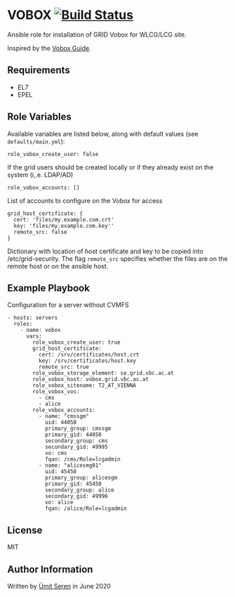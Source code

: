# VOBOX [![Build Status](https://travis-ci.org/CLIP-HPC/ansible-role-vobox.svg?branch=master)](https://travis-ci.org/CLIP-HPC/ansible-role-vobox)

Ansible role for installation of GRID Vobox for WLCG/LCG site.

Inspired by the [Vobox Guide](https://twiki.cern.ch/twiki/bin/view/LCG/WLCGvoboxDeployment).

## Requirements

-   EL7
-   EPEL

## Role Variables

Available variables are listed below, along with default values (see `defaults/main.yml`):

    role_vobox_create_user: false

If the grid users should be created locally or if they already exist on the system (i,.e. LDAP/AD)

    role_vobox_accounts: []

List of accounts to configure on the Vobox for access

    grid_host_certificate: {
      cert: 'files/my.example.com.crt'
      key: 'files/my.example.com.key''
      remote_src: false
    }

Dictionary with location of host certificate and key to be copied into /etc/grid-security.
The flag `remote_src` specifies whether the files are on the remote host or on the ansible host.

## Example Playbook

Configuration for a server without CVMFS

    - hosts: servers
      roles:
        - name: vobox
          vars:
            role_vobox_create_user: true
            grid_host_certificate:
              cert: /srv/certificates/host.crt
              key: /srv/certificates/host.key
              remote_src: true
            role_vobox_storage_element: se.grid.vbc.ac.at
            role_vobox_host: vobox.grid.vbc.ac.at
            role_vobox_sitename: T2_AT_VIENNA
            role_vobox_vos:
              - cms
              - alice
            role_vobox_accounts:
              - name: "cmssgm"
                uid: 44050
                primary_group: cmssgm
                primary_gid: 44050
                secondary_group: cms
                secondary_gid: 49995
                vo: cms
                fqan: /cms/Role=lcgadmin
              - name: "alicesmg01"
                uid: 45450
                primary_group: alicesgm
                primary_gid: 45450
                secondary_group: alice
                secondary_gid: 49996
                vo: alice
                fqan: /alice/Role=lcgadmin

## License

MIT

## Author Information

Written by [Ümit Seren](http://github.com/timeu) in June 2020
